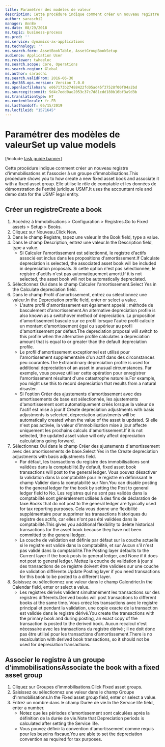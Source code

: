 ```yaml
---
title: Paramétrer des modèles de valeur
description: Cette procédure indique comment créer un nouveau registre d'immobilisations et l'associer à un groupe d'immobilisations.
author: saraschi2
manager: AnnBe
ms.date: 08/29/2018
ms.topic: business-process
ms.prod: ''
ms.service: dynamics-ax-applications
ms.technology: ''
ms.search.form: AssetBookTable, AssetGroupBookSetup
audience: Application User
ms.reviewer: twheeloc
ms.search.scope: Core, Operations
ms.search.region: Global
ms.author: saraschi
ms.search.validFrom: 2016-06-30
ms.dyn365.ops.version: Version 7.0.0
ms.openlocfilehash: e067173b27488422fd05ad45f37528f00f04a2bd
ms.sourcegitcommit: 9d4c7edd0ae2053c37c7d81cdd180b16bf3a9d3b
ms.translationtype: HT
ms.contentlocale: fr-FR
ms.lasthandoff: 05/15/2019
ms.locfileid: "1571645"
---
```

# <a name="set-up-value-models"></a><span data-ttu-id="7ba84-103">Paramétrer des modèles de valeur</span><span class="sxs-lookup"><span data-stu-id="7ba84-103">Set up value models</span></span>

[!include [task guide banner](../../includes/task-guide-banner.md)]

<span data-ttu-id="7ba84-104">Cette procédure indique comment créer un nouveau registre d'immobilisations et l'associer à un groupe d'immobilisations.</span><span class="sxs-lookup"><span data-stu-id="7ba84-104">This procedure shows you to how create a new fixed asset book and associate it with a fixed asset group.</span></span> <span data-ttu-id="7ba84-105">Elle utilise le rôle de comptable et les données de démonstration de l'entité juridique USMF.</span><span class="sxs-lookup"><span data-stu-id="7ba84-105">It uses the accountant role and demo data for the USMF legal entity.</span></span>


## <a name="create-a-book"></a><span data-ttu-id="7ba84-106">Créer un registre</span><span class="sxs-lookup"><span data-stu-id="7ba84-106">Create a book</span></span>
1. <span data-ttu-id="7ba84-107">Accédez à Immobilisations > Configuration > Registres.</span><span class="sxs-lookup"><span data-stu-id="7ba84-107">Go to Fixed assets > Setup > Books.</span></span>
2. <span data-ttu-id="7ba84-108">Cliquez sur Nouveau.</span><span class="sxs-lookup"><span data-stu-id="7ba84-108">Click New.</span></span>
3. <span data-ttu-id="7ba84-109">Dans le champ Registre, tapez une valeur.</span><span class="sxs-lookup"><span data-stu-id="7ba84-109">In the Book field, type a value.</span></span>
4. <span data-ttu-id="7ba84-110">Dans le champ Description, entrez une valeur.</span><span class="sxs-lookup"><span data-stu-id="7ba84-110">In the Description field, type a value.</span></span>
    * <span data-ttu-id="7ba84-111">Si Calculer l'amortissement est sélectionné, le registre d'actifs associé est inclus dans les propositions d'amortissement.</span><span class="sxs-lookup"><span data-stu-id="7ba84-111">If Calculate depreciation is selected, the associated asset book will be included in depreciation proposals.</span></span> <span data-ttu-id="7ba84-112">Si cette option n'est pas sélectionnée, le registre d'actifs n'est pas automatiquement amorti.</span><span class="sxs-lookup"><span data-stu-id="7ba84-112">If it is not selected, the asset book will not be automatically depreciated.</span></span>  
5. <span data-ttu-id="7ba84-113">Sélectionnez Oui dans le champ Calculer l'amortissement.</span><span class="sxs-lookup"><span data-stu-id="7ba84-113">Select Yes in the Calculate depreciation field.</span></span>
6. <span data-ttu-id="7ba84-114">Dans le champ Profil d'amortissement, entrez ou sélectionnez une valeur.</span><span class="sxs-lookup"><span data-stu-id="7ba84-114">In the Depreciation profile field, enter or select a value.</span></span>
    * <span data-ttu-id="7ba84-115">L'autre profil d'amortissement est également appelé : méthode de basculement d'amortissement.</span><span class="sxs-lookup"><span data-stu-id="7ba84-115">An alternative depreciation profile is also known as a switchover method of depreciation.</span></span> <span data-ttu-id="7ba84-116">La proposition d'amortissement bascule sur ce profil lorsque l'autre profil calcule un montant d'amortissement égal ou supérieur au profil d'amortissement par défaut.</span><span class="sxs-lookup"><span data-stu-id="7ba84-116">The depreciation proposal will switch to this profile when the alternative profile calculates a depreciation amount that is equal to or greater than the default depreciation profile.</span></span>  
    * <span data-ttu-id="7ba84-117">Le profil d'amortissement exceptionnel est utilisé pour l'amortissement supplémentaire d'un actif dans des circonstances peu courantes.</span><span class="sxs-lookup"><span data-stu-id="7ba84-117">The Extraordinary depreciation profile is used for additional depreciation of an asset in unusual circumstances.</span></span> <span data-ttu-id="7ba84-118">Par exemple, vous pouvez utiliser cette opération pour enregistrer l'amortissement résultant d'une catastrophe naturelle.</span><span class="sxs-lookup"><span data-stu-id="7ba84-118">For example, you might use this to record depreciation that results from a natural disaster.</span></span>  
    * <span data-ttu-id="7ba84-119">Si l'option Créer des ajustements d'amortissement avec des amortissements de base est sélectionnée, les ajustements d'amortissement sont automatiquement créés lorsque la valeur de l'actif est mise à jour.</span><span class="sxs-lookup"><span data-stu-id="7ba84-119">If Create depreciation adjustments with basis adjustments is selected, depreciation adjustments will be automatically created when the value of the asset is updated.</span></span> <span data-ttu-id="7ba84-120">Si elle n'est pas activée, la valeur d'immobilisation mise à jour affecte uniquement les prochains calculs d'amortissement.</span><span class="sxs-lookup"><span data-stu-id="7ba84-120">If it is not selected, the updated asset value will only affect depreciation calculations going forward.</span></span>  
7. <span data-ttu-id="7ba84-121">Sélectionnez Oui dans le champ Créer des ajustements d'amortissement avec des amortissements de base.</span><span class="sxs-lookup"><span data-stu-id="7ba84-121">Select Yes in the Create depreciation adjustments with basis adjustments field.</span></span>
    * <span data-ttu-id="7ba84-122">Par défaut, les transactions du registre des immobilisations sont validées dans la comptabilité.</span><span class="sxs-lookup"><span data-stu-id="7ba84-122">By default, fixed asset book transactions will post to the general ledger.</span></span> <span data-ttu-id="7ba84-123">Vous pouvez désactiver la validation dans la comptabilité pour le registre en définissant le champ Valider dans la comptabilité sur Non.</span><span class="sxs-lookup"><span data-stu-id="7ba84-123">You can disable posting to the general ledger for the book by setting the Post to general ledger field to No.</span></span> <span data-ttu-id="7ba84-124">Les registres qui ne sont pas validés dans la comptabilité sont généralement utilisés à des fins de déclaration de taxe.</span><span class="sxs-lookup"><span data-stu-id="7ba84-124">Books that do not post to the general ledger are typically used for tax reporting purposes.</span></span> <span data-ttu-id="7ba84-125">Cela vous donne une flexibilité supplémentaire pour supprimer les transactions historiques du registre des actifs, car elles n'ont pas été validées dans la comptabilité.</span><span class="sxs-lookup"><span data-stu-id="7ba84-125">This gives you additional flexibility to delete historical transactions for the asset book because they have not been committed to the general ledger.</span></span>  
    * <span data-ttu-id="7ba84-126">La couche de validation est définie par défaut sur la couche actuelle si le registre est validé dans la comptabilité, et sur Aucun s'il n'est pas validé dans la comptabilité.</span><span class="sxs-lookup"><span data-stu-id="7ba84-126">The Posting layer defaults to the Current layer if the book posts to general ledger, and None if it does not post to general ledger.</span></span> <span data-ttu-id="7ba84-127">Mettez la couche de validation à jour si des transactions de ce registre doivent être validées sur une couche de validation différente.</span><span class="sxs-lookup"><span data-stu-id="7ba84-127">Update Posting layer if you need transactions for this book to be posted to a different layer.</span></span>  
8. <span data-ttu-id="7ba84-128">Saisissez ou sélectionnez une valeur dans le champ Calendrier.</span><span class="sxs-lookup"><span data-stu-id="7ba84-128">In the Calendar field, enter or select a value.</span></span>
    * <span data-ttu-id="7ba84-129">Les registres dérivés valident simultanément les transactions sur des registres différents.</span><span class="sxs-lookup"><span data-stu-id="7ba84-129">Derived books will post transactions to different books at the same time.</span></span> <span data-ttu-id="7ba84-130">Vous créez les transactions avec le registre principal et pendant la validation, une copie exacte de la transaction est validée dans le registre dérivé.</span><span class="sxs-lookup"><span data-stu-id="7ba84-130">You create the transactions with the primary book and during posting, an exact copy of the transaction is posted to the derived book.</span></span> <span data-ttu-id="7ba84-131">Aucun recalcul n'est nécessaire avec les transactions du registre dérivé ; il ne doit donc pas être utilisé pour les transactions d'amortissement.</span><span class="sxs-lookup"><span data-stu-id="7ba84-131">There is no recalculation with derived book transactions, so it should not be used for depreciation transactions.</span></span>  

## <a name="associate-the-book-with-a-fixed-asset-group"></a><span data-ttu-id="7ba84-132">Associer le registre à un groupe d'immobilisations</span><span class="sxs-lookup"><span data-stu-id="7ba84-132">Associate the book with a fixed asset group</span></span>
1. <span data-ttu-id="7ba84-133">Cliquez sur Groupes d'immobilisations.</span><span class="sxs-lookup"><span data-stu-id="7ba84-133">Click Fixed asset groups.</span></span>
2. <span data-ttu-id="7ba84-134">Saisissez ou sélectionnez une valeur dans le champ Groupe d'immobilisations.</span><span class="sxs-lookup"><span data-stu-id="7ba84-134">In the Fixed asset group field, enter or select a value.</span></span>
3. <span data-ttu-id="7ba84-135">Entrez un nombre dans le champ Durée de vie.</span><span class="sxs-lookup"><span data-stu-id="7ba84-135">In the Service life field, enter a number.</span></span>
    * <span data-ttu-id="7ba84-136">Notez que les périodes d'amortissement sont calculées après la définition de la durée de vie.</span><span class="sxs-lookup"><span data-stu-id="7ba84-136">Note that Depreciation periods is calculated after setting the Service life.</span></span>  
    * <span data-ttu-id="7ba84-137">Vous pouvez définir la convention d'amortissement comme requis pour les besoins fiscaux.</span><span class="sxs-lookup"><span data-stu-id="7ba84-137">You are able to set the depreciation convention as required for tax purposes.</span></span>  

